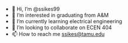 - 👋 Hi, I’m @ssikes99
- 👀 I’m interested in graduating from A&M
- 🌱 I’m currently learning electrical engineering
- 💞️ I’m looking to collaborate on ECEN 404
- 📫 How to reach me ssikes@tamu.edu

<!---
ssikes99/ssikes99 is a ✨ special ✨ repository because its `README.md` (this file) appears on your GitHub profile.
You can click the Preview link to take a look at your changes.
--->
